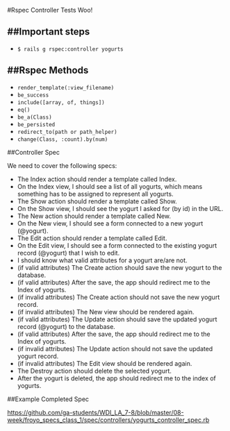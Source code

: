 #Rspec Controller Tests Woo!

##Important steps
---

+ `$ rails g rspec:controller yogurts`

##Rspec Methods
---

+ `render_template(:view_filename)`
+ `be_success`
+ `include([array, of, things])`
+ `eq()`
+ `be_a(Class)`
+ `be_persisted`
+ `redirect_to(path or path_helper)`
+ `change(Class, :count).by(num)`

##Controller Spec

We need to cover the following specs:

- The Index action should render a template called Index.
- On the Index view, I should see a list of all yogurts, which means something has to be assigned to represent all yogurts.
- The Show action should render a template called Show.
- On the Show view, I should see the yogurt I asked for (by id) in the URL.
- The New action should render a template called New.
- On the New view, I should see a form connected to a new yogurt (@yogurt).
- The Edit action should render a template called Edit.
- On the Edit view, I should see a form connected to the existing yogurt record (@yogurt) that I wish to edit.
- I should know what valid attributes for a yogurt are/are not.
- (if valid attributes) The Create action should save the new yogurt to the database.
- (if valid attributes) After the save, the app should redirect me to the Index of yogurts.
- (if invalid attributes) The Create action should not save the new yogurt record.
- (if invalid attributes) The New view should be rendered again.
- (if valid attributes) The Update action should save the updated yogurt record (@yogurt) to the database.
- (if valid attributes) After the save, the app should redirect me to the Index of yogurts.
- (if invalid attributes) The Update action should not save the updated yogurt record.
- (if invalid attributes) The Edit view should be rendered again.
- The Destroy action should delete the selected yogurt.
- After the yogurt is deleted, the app should redirect me to the index of yogurts.

##Example Completed Spec

https://github.com/ga-students/WDI_LA_7-8/blob/master/08-week/froyo_specs_class_1/spec/controllers/yogurts_controller_spec.rb